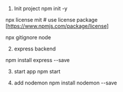 1. Init project
npm init -y

npx license mit # use license package [https://www.npmjs.com/package/license]

npx gitignore node


2. express backend

npm install express --save


3. start app
npm start

4. add nodemon
npm install nodemon --save
